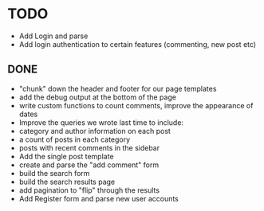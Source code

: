 TODO
====

* Add Login and parse
* Add login authentication to certain features (commenting, new post etc)



DONE
----
* "chunk" down the header and footer for our page templates
* add the debug output at the bottom of the page
* write custom functions to count comments, improve the appearance of dates
* Improve the queries we wrote last time to include:
* category and author information on each post
* a count of posts in each category
* posts with recent comments in the sidebar
* Add the single post template
* create and parse the "add comment" form
* build the search form
* build the search results page
* add pagination to "flip" through the results
* Add Register form and parse new user accounts